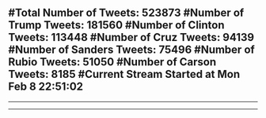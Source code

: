 #Total Number of Tweets: 523873 
#Number of Trump Tweets: 181560
#Number of Clinton Tweets: 113448
#Number of Cruz Tweets: 94139
#Number of Sanders Tweets: 75496
#Number of Rubio Tweets: 51050
#Number of Carson Tweets: 8185
#Current Stream Started at Mon Feb  8 22:51:02
---
---
---
